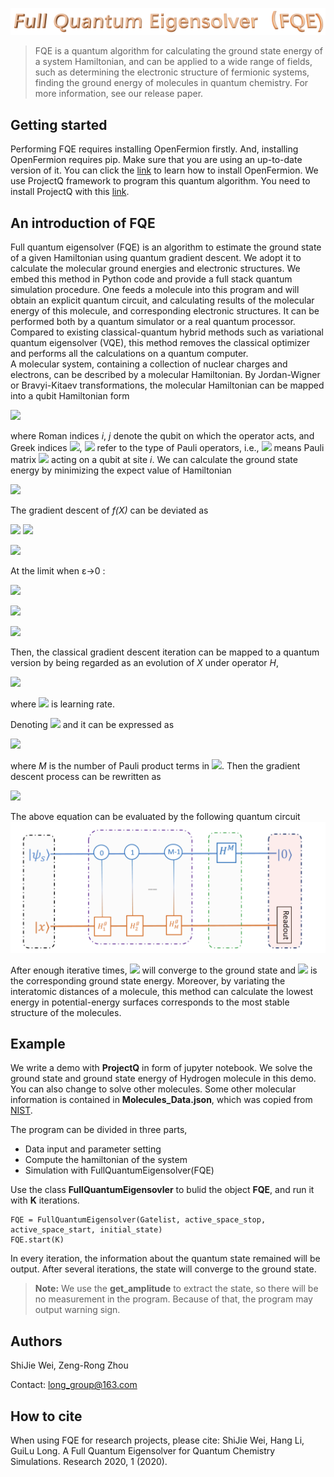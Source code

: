 

![logo](https://github.com/Long-group/FullQuantumEigensolver/blob/master/logo.PNG)
> FQE is a quantum algorithm for calculating the ground state energy of a system Hamiltonian, and can be applied to a wide range of fields, such as determining the electronic structure of  fermionic systems, finding the ground energy of  molecules  in quantum chemistry.  For more information, see our release paper.

## Getting started
Performing FQE requires installing OpenFermion firstly. And, installing OpenFermion requires pip. Make sure that you are using an up-to-date version of it. You can click the [link](https://github.com/quantumlib/OpenFermion) to learn how to install OpenFermion. We use ProjectQ framework to program this quantum algorithm. You need to install ProjectQ with this [link](http://projectq.ch/code-and-docs/).

## An introduction of FQE
Full quantum eigensolver (FQE) is an algorithm  to  estimate the ground state of a given Hamiltonian using  quantum gradient descent. We adopt it to calculate the molecular ground energies and electronic structures. We embed this method in Python code and provide a full stack quantum simulation procedure. One feeds a molecule into this program and will obtain an  explicit quantum circuit, and calculating results of the molecular energy of this molecule, and corresponding electronic structures. It can be performed both by  a quantum simulator or a real quantum processor. Compared to existing classical-quantum hybrid methods such as variational quantum eigensolver (VQE), this method removes the classical optimizer and performs all the calculations on a quantum computer.  
A molecular system, containing a collection of nuclear charges  and  electrons, can be described by a  molecular Hamiltonian. By Jordan-Wigner or Bravyi-Kitaev transformations, the molecular Hamiltonian can be mapped into a qubit Hamiltonian form

![](http://latex.codecogs.com/gif.latex?H=\sum_{i,\alpha}h_{\alpha}^i\sigma_{\alpha}^i+\sum_{i,j,\alpha,\beta}h_{\alpha\beta}^{ij}\sigma_{\alpha}^{i}\sigma_{\beta}^j+\dots)

where Roman indices *i*, *j* denote the qubit on which the operator acts, and Greek indices ![](http://latex.codecogs.com/gif.latex?\\alpha), ![](http://latex.codecogs.com/gif.latex?\\beta) refer to  the type of Pauli operators, i.e.,  ![](http://latex.codecogs.com/gif.latex?\sigma^i_{x}) means Pauli matrix ![](http://latex.codecogs.com/gif.latex?\sigma_{x}) acting on a  qubit at site *i*.
We can calculate the ground state energy by minimizing the expect value of Hamiltonian

![](http://latex.codecogs.com/gif.latex?f(X)=X^THX)

The gradient descent of *f(X)* can be deviated as

![](https://latex.codecogs.com/gif.latex?%20f(X,%20\epsilon%20\delta%20X))
![](https://latex.codecogs.com/gif.latex?=(X+\epsilon%20\delta%20X)^TH(X+%20\epsilon%20\delta%20X)=X^THX+\epsilon%20(\delta%20X)^THX+\epsilon%20X^T%20R%20(\epsilon%20X)+\epsilon^2(\delta%20X)^TH(\delta%20X))

![](https://latex.codecogs.com/gif.latex?%20\frac{d}{d\epsilon%20}f(X,\epsilon%20\delta%20X)=(\delta%20X)^THX+X^TH(\delta%20X)+2\epsilon%20(\delta%20X)^TH(\epsilon%20X))

At the limit when ε->0 :

![](https://latex.codecogs.com/gif.latex?\frac{d}{d%20\epsilon}f(X,\epsilon%20\delta%20X)=(\delta%20X)^THX+X^TH(\delta%20X))

![](https://latex.codecogs.com/gif.latex?%20\frac{d}{d\epsilon}f(X,\epsilon%20\delta%20X)=2(\delta%20X)^THX)

![](https://latex.codecogs.com/gif.latex?%20\nabla%20f(X)=2HX)

Then, the classical gradient descent iteration  can be mapped to a quantum version by  being regarded as an evolution of *X* under operator *H*,

![](https://latex.codecogs.com/gif.latex?|X^{(t+1)}\rangle=%20\left%20(%20|X^{(t)}\rangle%20-\gamma%20H%20|X^{(t)}\rangle%20\right))

where ![](http://latex.codecogs.com/gif.latex?\gamma) is learning rate.

Denoting  ![](https://latex.codecogs.com/gif.latex?H^{g}=I-\gamma%20H) and it can be expressed as 

![](http://latex.codecogs.com/gif.latex?H^{g}=\sum_{i=1}^{M}\beta_{i}H^{g}_{i})

where  *M* is the number of Pauli product terms  in  ![](http://latex.codecogs.com/gif.latex?H^{g} ). 
 Then the gradient descent process can be rewritten as 
 
![](https://latex.codecogs.com/gif.latex?%20|X^{(t+1)}\rangle=H^{g}%20|X^{(t)}\rangle%20=\sum_{i=1}^{M}%20\beta_iH^{g}_{i}|X^{(t)}%20\rangle)

The above equation can be evaluated by the following quantum circuit
![circuit](https://github.com/Long-group/FullQuantumEigensolver/blob/master/circuit.PNG)

After enough iterative times, ![](https://latex.codecogs.com/gif.latex?|X\rangle) will converge to the ground state and ![](https://latex.codecogs.com/gif.latex?\langle%20X|H|X%20\rangle) is the corresponding ground state energy.
 Moreover, by variating the interatomic distances of a molecule, this method can calculate the lowest energy in potential-energy surfaces corresponds to the most stable structure of the molecules.
 
## Example

We write a demo with **ProjectQ** in form of jupyter notebook. We solve the ground state and ground state energy of Hydrogen molecule in this demo. You can also change to solve other molecules. Some other molecular information is contained in **Molecules_Data.json**, which was copied from [NIST](https://cccbdb.nist.gov/justgeom.asp).

The program can be divided in three parts,

* Data input and parameter setting
* Compute the hamiltonian of the system
* Simulation with FullQuantumEigensolver(FQE)

Use the class **FullQuantumEigensovler** to bulid the object **FQE**, and run it with **K** iterations.

```
FQE = FullQuantumEigensolver(Gatelist, active_space_stop, active_space_start, initial_state)
FQE.start(K)   
```
In every iteration, the information about the quantum state remained will be output. After several iterations, the state will converge to the ground state. 
>**Note:** We use the **get_amplitude** to extract the state, so there will be no measurement in the program. Because of that, the program may output warning sign.


 
## Authors
ShiJie Wei, Zeng-Rong Zhou

Contact: long_group@163.com
## How to cite
When using FQE for research projects, please cite:
ShiJie Wei, Hang Li, GuiLu Long. A Full Quantum Eigensolver for Quantum Chemistry Simulations.  Research 2020, 1 (2020).




